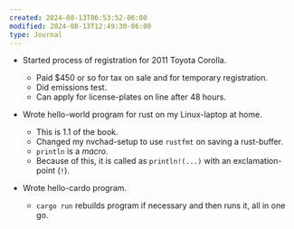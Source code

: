 ```yaml
---
created: 2024-08-13T06:53:52-06:00
modified: 2024-08-13T12:49:30-06:00
type: Journal
---
```


- Started process of registration for 2011
  Toyota Corolla.

  - Paid $450 or so for tax on sale and for
    temporary registration.
  - Did emissions test.
  - Can apply for license-plates on line
    after 48 hours.

- Wrote hello-world program for rust on my
  Linux-laptop at home.

  - This is 1.1 of the book.
  - Changed my nvchad-setup to use `rustfmt`
    on saving a rust-buffer.
  - `println` is a _macro_.
  - Because of this, it is called as
    `println!(...)` with an
    exclamation-point (`!`).

- Wrote hello-cardo program.
  - `cargo run` rebuilds program if
    necessary and then runs it, all in one
    go.
